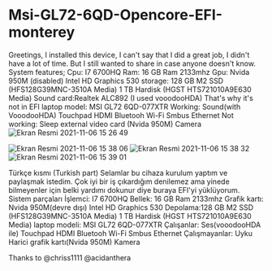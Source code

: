 # Msi-GL72-6QD-Opencore-EFI-monterey
Greetings, I installed this device, I can't say that I did a great job, I didn't have a lot of time. But I still wanted to share in case anyone doesn't know.
System features;
Cpu: I7 6700HQ
Ram: 16 GB Ram 2133mhz
Gpu:  Nvida 950M (disabled) Intel HD Graphics 530 
storage: 128 GB M2 SSD (HFS128G39MNC-3510A Media)  1 TB Hardisk (HGST HTS721010A9E630 Media)
Sound card:Realtek ALC892 (I used vooodooHDA) That's why it's not in EFI
laptop model: MSI GL72 6QD-077XTR
 Working:
 Sound(with VooodooHDA)
 Touchpad
 HDMI
 Bluetooh
 Wi-Fi
 Smbus
 Ethernet
 Not working:
 Sleep 
 external video card (Nvida 950M)
 Camera
 ![Ekran Resmi 2021-11-06 15 26 49](https://user-images.githubusercontent.com/79666042/140609896-16e511ea-beec-4287-a23c-e542fd5254b1.png)
 
![Ekran Resmi 2021-11-06 15 38 06](https://user-images.githubusercontent.com/79666042/140609927-59cd779a-fa5d-455b-b433-c7b55b0f4d22.png)
![Ekran Resmi 2021-11-06 15 38 32](https://user-images.githubusercontent.com/79666042/140609944-a5eec93d-0bfa-4f78-9070-3aed5256c9c1.png)
![Ekran Resmi 2021-11-06 15 39 01](https://user-images.githubusercontent.com/79666042/140610004-326324fb-b0b5-4d85-88b5-f4c27f12a639.png)

Türkçe kısmı (Turkish part)
Selamlar  bu cihaza kurulum yaptım ve paylaşmak istedim. Çok iyi bir iş çıkardığım denilemez ama yinede bilmeyenler için belki yardımı dokunur diye buraya EFI'yi yüklüyorum. 
Sistem parçaları
İşlemci: I7 6700HQ
Bellek: 16 GB Ram 2133mhz
Grafik kartı: Nvida 950M(devre dışı) Intel HD Graphics 530 
Depolama:128 GB M2 SSD (HFS128G39MNC-3510A Media)  1 TB Hardisk (HGST HTS721010A9E630 Media)
laptop modeli: MSI GL72 6QD-077XTR
Çalışanlar:
Ses(vooodooHDA ile)
 Touchpad
 HDMI
 Bluetooh
 Wi-Fi
 Smbus
 Ethernet
 Çalışmayanlar:
 Uyku
 Harici grafik kartı(Nvida 950M)
 Kamera
 
 
 Thanks to @chriss1111 @acidanthera
